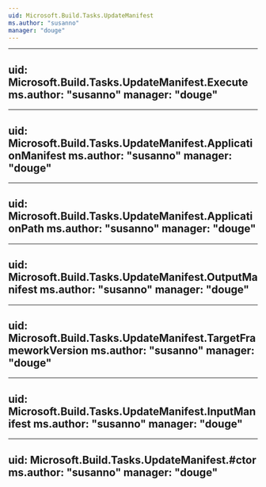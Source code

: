 ```yaml
---
uid: Microsoft.Build.Tasks.UpdateManifest
ms.author: "susanno"
manager: "douge"
---
```


---
uid: Microsoft.Build.Tasks.UpdateManifest.Execute
ms.author: "susanno"
manager: "douge"
---

---
uid: Microsoft.Build.Tasks.UpdateManifest.ApplicationManifest
ms.author: "susanno"
manager: "douge"
---

---
uid: Microsoft.Build.Tasks.UpdateManifest.ApplicationPath
ms.author: "susanno"
manager: "douge"
---

---
uid: Microsoft.Build.Tasks.UpdateManifest.OutputManifest
ms.author: "susanno"
manager: "douge"
---

---
uid: Microsoft.Build.Tasks.UpdateManifest.TargetFrameworkVersion
ms.author: "susanno"
manager: "douge"
---

---
uid: Microsoft.Build.Tasks.UpdateManifest.InputManifest
ms.author: "susanno"
manager: "douge"
---

---
uid: Microsoft.Build.Tasks.UpdateManifest.#ctor
ms.author: "susanno"
manager: "douge"
---
